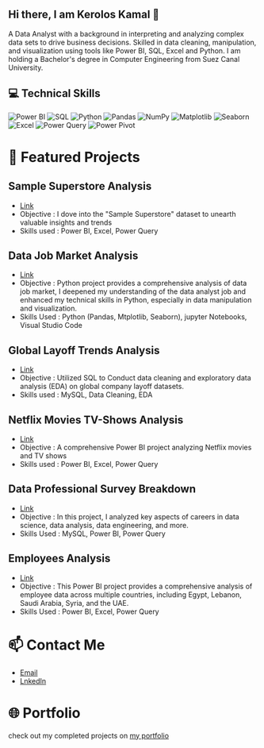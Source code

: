 ## Hi there, I am Kerolos Kamal 👋
A Data Analyst with a background in interpreting and analyzing complex data sets to drive business decisions.
Skilled in data cleaning, manipulation, and visualization using tools like Power BI, SQL, Excel and Python.
I am holding a Bachelor's degree in Computer Engineering from Suez Canal University.


## 💻 Technical Skills
![Power BI](https://img.shields.io/badge/Power%20BI-F2C811?style=for-the-badge&logo=powerbi&logoColor=black)
![SQL](https://img.shields.io/badge/SQL-CC2927?style=for-the-badge&logo=databricks&logoColor=white)
![Python](https://img.shields.io/badge/Python-3776AB?style=for-the-badge&logo=python&logoColor=FFD43B)
![Pandas](https://img.shields.io/badge/Pandas-130654?style=for-the-badge&logo=pandas&logoColor=white)
![NumPy](https://img.shields.io/badge/NumPy-4D77CF?style=for-the-badge&logo=numpy&logoColor=white)
![Matplotlib](https://img.shields.io/badge/Matplotlib-11557C?style=for-the-badge&logo=matplotlib&logoColor=white)
![Seaborn](https://img.shields.io/badge/Seaborn-4B8BBE?style=for-the-badge&logo=seaborn&logoColor=white)
![Excel](https://img.shields.io/badge/Excel-217346?style=for-the-badge&logo=microsoft-excel&logoColor=white)
![Power Query](https://img.shields.io/badge/Power%20Query-2A71B0?style=for-the-badge&logo=microsoftpowerbi&logoColor=white)
![Power Pivot](https://img.shields.io/badge/Power%20Pivot-00A4EF?style=for-the-badge&logo=microsoftpowerbi&logoColor=white)



# 🚀 Featured Projects

## Sample Superstore Analysis
- [Link](https://github.com/kerolosskamal/Sample-Superstore-Analysis)
- Objective : I dove into the "Sample Superstore" dataset to unearth valuable insights and trends
- Skills used : Power BI, Excel, Power Query


## Data Job Market Analysis
- [Link](https://github.com/kerolosskamal/Data-Job-Market-Analysis)
- Objective :	Python project provides a comprehensive analysis of data job market, I deepened my understanding of the data analyst job and enhanced my technical skills in Python, especially in data manipulation and visualization.
- Skills Used : Python (Pandas, Mtplotlib, Seaborn),  jupyter Notebooks, Visual Studio Code

## Global Layoff Trends Analysis
- [Link](https://github.com/kerolosskamal/Global-Layoff-Trends-Analysis)
- Objective : Utilized SQL to Conduct data cleaning and exploratory data analysis (EDA) on global company layoff datasets.
- Skills used : MySQL, Data Cleaning, EDA

## Netflix Movies TV-Shows Analysis
- [Link](https://github.com/kerolosskamal/Netflix-Movies-TV-Shows-Analysis)
- Objective : A comprehensive Power BI project analyzing Netflix movies and TV shows
- Skills used : Power BI, Excel, Power Query
  
## Data Professional Survey Breakdown
- [Link](https://github.com/kerolosskamal/Data-Professional-Survey-Breakdown)
- Objective :  In this project, I analyzed key aspects of careers in data science, data analysis, data engineering, and more.
- Skills Used : MySQL, Power BI, Power Query

## Employees Analysis
- [Link](https://github.com/kerolosskamal/Employees-Analysis)
- Objective : This Power BI project provides a comprehensive analysis of employee data across multiple countries, including Egypt, Lebanon, Saudi Arabia, Syria, and the UAE.
- Skills Used : Power BI, Excel, Power Query


# 📫 Contact Me
- [Email](kirullos.kamal@gmail.com)
- [LnkedIn](https://www.linkedin.com/in/kerolos-kamal-9a6860265/)

# 🌐 Portfolio
check out my completed projects on [my portfolio](https://datascienceportfol.io/kirulloskamal)  



  

